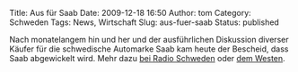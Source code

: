 Title: Aus für Saab
Date: 2009-12-18 16:50
Author: tom
Category: Schweden
Tags: News, Wirtschaft
Slug: aus-fuer-saab
Status: published

Nach monatelangem hin und her und der ausführlichen Diskussion diverser
Käufer für die schwedische Automarke Saab kam heute der Bescheid, dass
Saab abgewickelt wird. Mehr dazu [bei Radio
Schweden](http://www.sr.se/cgi-bin/international/nyhetssidor/artikel.asp?nyheter=1&programid=2108&Artikel=3318774)
oder [dem
Westen](http://www.derwesten.de/nachrichten/wirtschaft-und-finanzen/Schwedischer-Autohersteller-Saab-hat-keine-Zukunft-mehr-id2281528.html).

